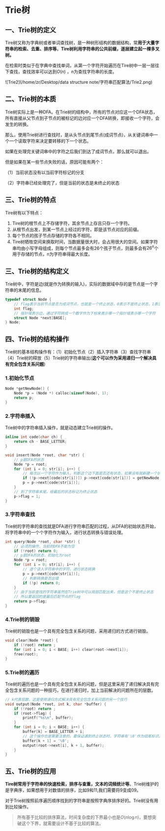 # Trie树

## 一、Trie树的定义

Tire树又称为字典树或者单词查找树，是一种树形结构的数据结构，常**用于大量字符串的检索、去重、排序等**。**Tire树利用字符串的公共前缀，逐层建立起一棵多叉树。**

在检索时类似于在字典中查找单词，从第一个字符开始遍历在Tire树中一层一层往下查找，查找效率可以达到$O(n)$ ，n为查找字符串的长度。

![Trie2](/home/zr/Desktop/data structure note/字符串匹配算法/Trie2.png)

## 二、Trie树的本质

Trie树实际上是一种DFA。在Trie树的结构中，所有的节点对应这一个DFA状态，所有直接从父节点到子节点的被标记的边对应一个DFA转换，即接收一个字符，会发生的转换。

那么，使用Trie树进行查找时，是从头节点到尾节点(成词节点)，从关键词串中一个一个读取字符来决定要转移的下一个状态。

如果在处理完关键词串中的字符之后我们到达了成词节点，那么就可以退出。

但是如果在某一些节点失败的话，原因可能有两个：

（1）当前状态没有以当前字符标记的分支

（2）字符串已经处理完了，但是当前的状态是未终止的状态



## 三、Trie树的特点

Tire树有以下特点：

1. Tire树的根节点上不存储字符，其余节点上存且只存一个字符。
2. 从根节点出发，到某一节点上经过的字符，即是该节点对应的前缀。
3. 每个节点的孩子节点存储的字符各不相同。
4. Tire树牺牲空间来换取时间，当数据量很大时，会占用很大的空间。如果字符串均由小写字母组成，则每个节点最多会有26个孩子节点，则最多会有$26^n$个用于存储的节点，n为字符串得最大长度。



## 三、Trie树的结构定义

Trie树中，字符是边(就是作为转换的输入)，实际的数据域中存的是节点是一个字符串的末尾的信息。

```c++
typedef struct Node {
    // flag表示当前节点是否为成词节点，也就是一个终止状态，0表示不是终止状态，1表示是终止状态
    int flag;
    // 指针域表示边，通过字符转成一个数字作为下标来表示哪一个指针域表示哪一个字符
    struct Node *next[BASE];
} Node;
```



## 四、Trie树的结构操作

Trie树的基本结构操作有：（1）初始化节点（2）插入字符串（3）查找字符串（4）Trie树的释放（5）Trie树的字符串输出(**这个可以作为采用递归一个解决具有完全包含关系问题**)

### 1.初始化节点

```c++
Node *getNewNode() {
    Node *p = (Node *) calloc(sizeof(Node), 1);
    return p;
}
```



### 2.字符串插入

Trie树中的字符串插入操作，就是动态建立Trie树的操作。

```c++
inline int code(char ch) {
    return ch - BASE_LETTER;
}

void insert(Node *root, char *str) {
    // p是DFA的状态
    Node *p = root;
    for (int i = 0; str[i]; i++) {
        // 每次以一个字符作为输入，判断这个边下面是否还有状态，如果没有就新建一个状态节点
        if (!p->next[code(str[i])]) p->next[code(str[i])] = getNewNode();
        p = p->next[code(str[i])];
    }
    // 到了字符串末尾，给最后的状态标记为终止状态
    p->flag = 1;
}
```



### 3.字符串查找

Trie树的字符串的查找就是DFA进行字符串匹配的过程，从DFA的初始状态开始，将字符串中的一个个字符作为输入，进行状态转换与错误处理。

```c++
int query(Node *root, char *str) {
    // 必须的操作，当前的DFA不能为空
    if (!root) return 0;
    // p是DFA的状态，初始化为root
    Node *p = root;
    for (int i = 0; str[i]; i++) {
        // 逐个读入字符串中的字符，进行状态转换
        p = p->next[code(str[i])];
        // 判断转换是否出错
        if (!p) return 0;
    }
    // 由于当前查找的字符串虽然在Trie树中可以局部匹配出来，但是这个不是终止状态
    // 所以要返回的是最后匹配节点的flag
    return p->flag;
}
```



### 4.Trie树的销毁

Trie树的销毁也是一个具有完全包含关系的问题，采用递归的方式进行销毁。

```c++
void clear(Node *root) {
    if (!root) return ;
    for (int i = 0; i < BASE; i++) clear(root->next[i]);
    free(root);
}
```



### 5.Trie树的遍历

Trie树的遍历也是一个具有完全包含关系的问题，但是这里采用了递归解决具有完全包含关系问题的一种技巧，在进行递归时，加上当前解决的问题所在的层数。

```c++
// k代表层数，这是使用递归方式解决具有完全包含关系问题的另一个技巧
void output(Node *root, int k, char *buffer) {
    if (!root) return ;
    if (root->flag) {
        printf("%s\n", buffer);
    }
    for (int i = 0; i < BASE; i++) {
        buffer[k] = BASE_LETTER + i;
        // 这个操作也是需要注意的，要保证遇到终止状态时，字符串有'\0'作为结尾标识。
        buffer[k + 1] = '\0';
        output(root->next[i], k + 1, buffer);
    }
}
```



## 五、Trie树的应用

**Tire树常用于字符串的快速检索，排序与查重，文本的词频统计等**。Trie树维护的是字典序，如果想用于对数值的排序，比如9和11,我们需要将9变成09。

对于Trie树按照前序遍历顺序找到的字符串是按照字典序排序好的。Trie树没有用到比较操作。

> 所有基于比较的排序算法，时间复杂度的下界最小也是$O(n\log{n})$，要想突破这个下界，就需要设计不基于比较的算法。

